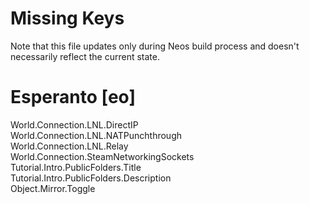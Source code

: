 # Missing Keys
Note that this file updates only during Neos build process and doesn't necessarily reflect the current state.

# Esperanto [eo]
World.Connection.LNL.DirectIP  
World.Connection.LNL.NATPunchthrough  
World.Connection.LNL.Relay  
World.Connection.SteamNetworkingSockets  
Tutorial.Intro.PublicFolders.Title  
Tutorial.Intro.PublicFolders.Description  
Object.Mirror.Toggle  

